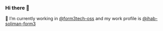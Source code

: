 ### Hi there 👋

🔭 I’m currently working in [@form3tech-oss](https://github.com/form3tech-oss/) and my work profile is [@ihab-soliman-form3](https://github.com/ihab-soliman-form3)

<!--
**IhabSoliman/ihabsoliman** is a ✨ _special_ ✨ repository because its `README.md` (this file) appears on your GitHub profile.

Here are some ideas to get you started:

- 🔭 I’m currently working on ...
- 🌱 I’m currently learning ...
- 👯 I’m looking to collaborate on ...
- 🤔 I’m looking for help with ...
- 💬 Ask me about ...
- 📫 How to reach me: ...
- 😄 Pronouns: ...
- ⚡ Fun fact: ...
-->
